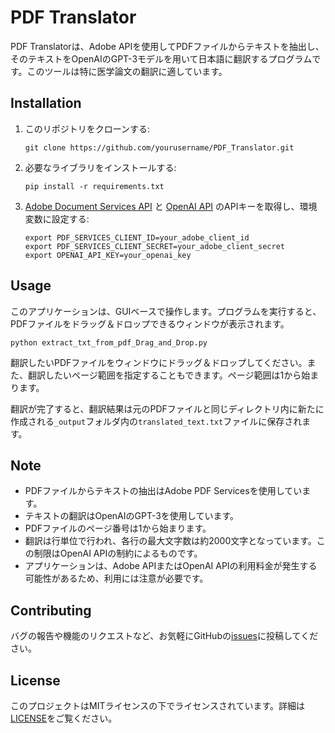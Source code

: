 # PDF Translator

PDF Translatorは、Adobe APIを使用してPDFファイルからテキストを抽出し、そのテキストをOpenAIのGPT-3モデルを用いて日本語に翻訳するプログラムです。このツールは特に医学論文の翻訳に適しています。

## Installation

1. このリポジトリをクローンする:

    ```
    git clone https://github.com/yourusername/PDF_Translator.git
    ```

2. 必要なライブラリをインストールする:

    ```
    pip install -r requirements.txt
    ```

3. [Adobe Document Services API](https://www.adobe.com/devnet-docs/dcsdk_io/servicesSDK/howtos/auth/credentials.html) と [OpenAI API](https://beta.openai.com/docs/developer-quickstart/) のAPIキーを取得し、環境変数に設定する:

    ```
    export PDF_SERVICES_CLIENT_ID=your_adobe_client_id
    export PDF_SERVICES_CLIENT_SECRET=your_adobe_client_secret
    export OPENAI_API_KEY=your_openai_key
    ```

## Usage

このアプリケーションは、GUIベースで操作します。プログラムを実行すると、PDFファイルをドラッグ＆ドロップできるウィンドウが表示されます。

```
python extract_txt_from_pdf_Drag_and_Drop.py
```

翻訳したいPDFファイルをウィンドウにドラッグ＆ドロップしてください。また、翻訳したいページ範囲を指定することもできます。ページ範囲は1から始まります。

翻訳が完了すると、翻訳結果は元のPDFファイルと同じディレクトリ内に新たに作成される`_output`フォルダ内の`translated_text.txt`ファイルに保存されます。

## Note

* PDFファイルからテキストの抽出はAdobe PDF Servicesを使用しています。
* テキストの翻訳はOpenAIのGPT-3を使用しています。
* PDFファイルのページ番号は1から始まります。
* 翻訳は行単位で行われ、各行の最大文字数は約2000文字となっています。この制限はOpenAI APIの制約によるものです。
* アプリケーションは、Adobe APIまたはOpenAI APIの利用料金が発生する可能性があるため、利用には注意が必要です。

## Contributing

バグの報告や機能のリクエストなど、お気軽にGitHubの[issues](https://github.com/HappyThomas1/PDF_Translation/issues)に投稿してください。

## License

このプロジェクトはMITライセンスの下でライセンスされています。詳細は[LICENSE](https://github.com/yourusername/PDF_Translator/blob/main/LICENSE)をご覧ください。
